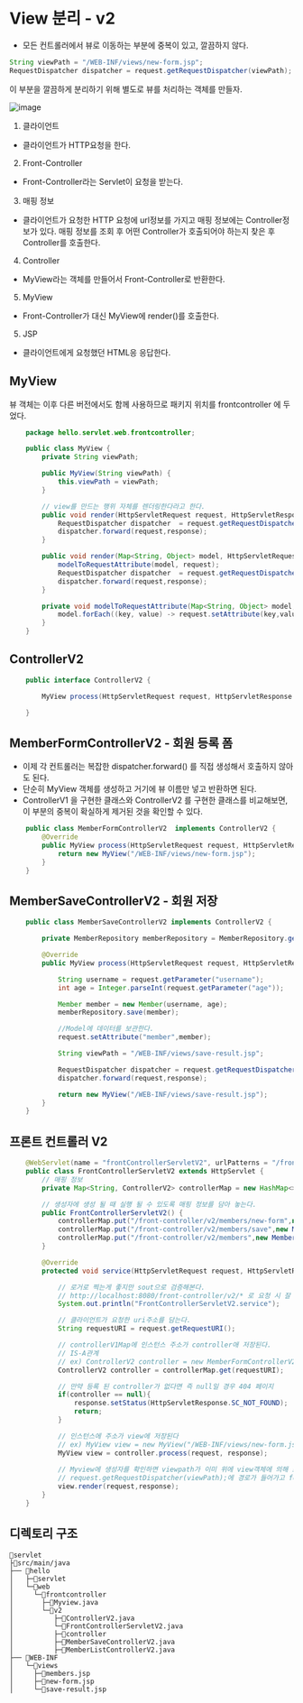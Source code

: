 # View 분리 - v2
- 모든 컨트롤러에서 뷰로 이동하는 부분에 중복이 있고, 깔끔하지 않다.

```java
String viewPath = "/WEB-INF/views/new-form.jsp";
RequestDispatcher dispatcher = request.getRequestDispatcher(viewPath); dispatcher.forward(request, response);
```

이 부분을 깔끔하게 분리하기 위해 별도로 뷰를 처리하는 객체를 만들자.

![image](https://user-images.githubusercontent.com/69107255/115228802-2f1e4a00-a14d-11eb-88e4-5ce2d3eb0870.png)

1. 클라이언트 
- 클라이언트가 HTTP요청을 한다.

2. Front-Controller
- Front-Controller라는 Servlet이 요청을 받는다.

3. 매핑 정보
- 클라이언트가 요청한 HTTP 요청에 url정보를 가지고 매핑 정보에는 Controller정보가 있다. 매핑 정보를 조회 후 어떤 Controller가 호출되어야 하는지 찾은 후 Controller를 호출한다.

4. Controller
- MyView라는 객체를 만들어서 Front-Controller로 반환한다.

5. MyView
- Front-Controller가 대신 MyView에 render()를 호출한다.

5. JSP
- 클라이언트에게 요청했던 HTML응 응답한다.

## MyView
뷰 객체는 이후 다른 버전에서도 함께 사용하므로 패키지 위치를 frontcontroller 에 두었다.

```java
    package hello.servlet.web.frontcontroller;  

    public class MyView {
        private String viewPath;

        public MyView(String viewPath) {
            this.viewPath = viewPath;
        }

        // view를 만드는 행위 자체를 렌더링한다라고 한다.
        public void render(HttpServletRequest request, HttpServletResponse response) throws ServletException, IOException {
            RequestDispatcher dispatcher  = request.getRequestDispatcher(viewPath);
            dispatcher.forward(request,response);
        }

        public void render(Map<String, Object> model, HttpServletRequest request, HttpServletResponse response) throws ServletException, IOException {
            modelToRequestAttribute(model, request);
            RequestDispatcher dispatcher  = request.getRequestDispatcher(viewPath);
            dispatcher.forward(request,response);
        }

        private void modelToRequestAttribute(Map<String, Object> model, HttpServletRequest request) {
            model.forEach((key, value) -> request.setAttribute(key,value));
        }
    }
```

## ControllerV2

```java
    public interface ControllerV2 {

        MyView process(HttpServletRequest request, HttpServletResponse response) throws ServletException, IOException;

    }
```

## MemberFormControllerV2 - 회원 등록 폼

- 이제 각 컨트롤러는 복잡한 dispatcher.forward() 를 직접 생성해서 호출하지 않아도 된다. 
- 단순히 MyView 객체를 생성하고 거기에 뷰 이름만 넣고 반환하면 된다. 
- ControllerV1 을 구현한 클래스와 ControllerV2 를 구현한 클래스를 비교해보면, 이 부분의 중복이 확실하게 제거된 것을 확인할 수 있다.


```java
    public class MemberFormControllerV2  implements ControllerV2 {
        @Override
        public MyView process(HttpServletRequest request, HttpServletResponse response) throws ServletException, IOException {
            return new MyView("/WEB-INF/views/new-form.jsp");
        }
    }
```

## MemberSaveControllerV2 - 회원 저장

```java
    public class MemberSaveControllerV2 implements ControllerV2 {

        private MemberRepository memberRepository = MemberRepository.getInstance();

        @Override
        public MyView process(HttpServletRequest request, HttpServletResponse response) throws ServletException, IOException {

            String username = request.getParameter("username");
            int age = Integer.parseInt(request.getParameter("age"));

            Member member = new Member(username, age);
            memberRepository.save(member);

            //Model에 데이터를 보관한다.
            request.setAttribute("member",member);

            String viewPath = "/WEB-INF/views/save-result.jsp";

            RequestDispatcher dispatcher = request.getRequestDispatcher(viewPath);
            dispatcher.forward(request,response);

            return new MyView("/WEB-INF/views/save-result.jsp");
        }
    }
```

## 프론트 컨트롤러 V2

```java
    @WebServlet(name = "frontControllerServletV2", urlPatterns = "/front-controller/v2/*")
    public class FrontControllerServletV2 extends HttpServlet {
        // 매핑 정보        
        private Map<String, ControllerV2> controllerMap = new HashMap<>();

        // 생성자에 생성 될 때 실행 될 수 있도록 매핑 정보를 담아 놓는다.
        public FrontControllerServletV2() {
            controllerMap.put("/front-controller/v2/members/new-form",new MemberFormControllerV2());
            controllerMap.put("/front-controller/v2/members/save",new MemberSaveControllerV2());
            controllerMap.put("/front-controller/v2/members",new MemberListControllerV2());
        }

        @Override
        protected void service(HttpServletRequest request, HttpServletResponse response) throws ServletException, IOException {

            // 로거로 찍는게 좋지만 sout으로 검증해본다.
            // http://localhost:8080/front-controller/v2/* 로 요청 시 잘 호출이 잘 되는지 확인을 해봐야한다.
            System.out.println("FrontControllerServletV2.service");

            // 클라이언트가 요청한 uri주소를 담는다.
            String requestURI = request.getRequestURI();

            // controllerV1Map에 인스턴스 주소가 controller애 저장된다. 
            // IS-A관계
            // ex) ControllerV2 controller = new MemberFormControllerV2();
            ControllerV2 controller = controllerMap.get(requestURI);

            // 만약 등록 된 controller가 없다면 즉 null일 경우 404 페이지
            if(controller == null){
                response.setStatus(HttpServletResponse.SC_NOT_FOUND);
                return;
            }

            // 인스턴스에 주소가 view에 저장된다
            // ex) MyView view = new MyView("/WEB-INF/views/new-form.jsp");
            MyView view = controller.process(request, response);
            
            // Myview에 생성자를 확인하면 viewpath가 이미 위에 view객체에 의해 초기화 되어 있고,
            // request.getRequestDispatcher(viewPath);에 경로가 들어가고 forward하게된다.
            view.render(request,response);
        }
    }

```

## 디렉토리 구조

```
📁servlet
├📁src/main/java
├── 📁hello
│   ├─📁servlet
│   └─📁web
│     └─📁frontcontroller
│       ├─📄Myview.java
│       └─📁v2
│          ├─📄ControllerV2.java
│          └─📄FrontControllerServletV2.java
│          ├─📁controller
│          ├─📄MemberSaveControllerV2.java
│          ├─📄MemberListControllerV2.java
├── 📁WEB-INF
│   └─📁views
│     ├─📄members.jsp
│     ├─📄new-form.jsp
│     └─📄save-result.jsp
```
